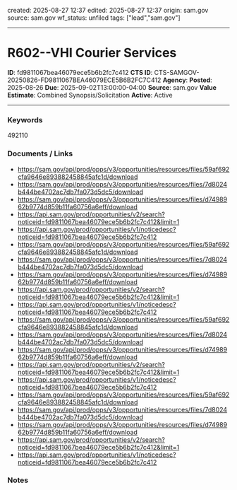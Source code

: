 created: 2025-08-27 12:37
edited: 2025-08-27 12:37
origin: sam.gov
source: sam.gov
wf_status: unfiled
tags: ["lead","sam.gov"]

---

# R602--VHI Courier Services

**ID**: fd9811067bea46079ece5b6b2fc7c412
**CTS ID**: CTS-SAMGOV-20250826-FD9811067BEA46079ECE5B6B2FC7C412
**Agency**: 
**Posted**: 2025-08-26
**Due**: 2025-09-02T13:00:00-04:00
**Source**: sam.gov
**Value Estimate**: Combined Synopsis/Solicitation
**Active**: Active

---

### Keywords
492110

### Documents / Links
- <https://sam.gov/api/prod/opps/v3/opportunities/resources/files/59af692cfa9646e893882458845afc1d/download>
- <https://sam.gov/api/prod/opps/v3/opportunities/resources/files/7d8024b444be4702ac7db7fa073d5dc5/download>
- <https://sam.gov/api/prod/opps/v3/opportunities/resources/files/d7498962b9774d859b11fa60756a6eff/download>
- <https://api.sam.gov/prod/opportunities/v2/search?noticeid=fd9811067bea46079ece5b6b2fc7c412&limit=1>
- <https://api.sam.gov/prod/opportunities/v1/noticedesc?noticeid=fd9811067bea46079ece5b6b2fc7c412>
- <https://sam.gov/api/prod/opps/v3/opportunities/resources/files/59af692cfa9646e893882458845afc1d/download>
- <https://sam.gov/api/prod/opps/v3/opportunities/resources/files/7d8024b444be4702ac7db7fa073d5dc5/download>
- <https://sam.gov/api/prod/opps/v3/opportunities/resources/files/d7498962b9774d859b11fa60756a6eff/download>
- <https://api.sam.gov/prod/opportunities/v2/search?noticeid=fd9811067bea46079ece5b6b2fc7c412&limit=1>
- <https://api.sam.gov/prod/opportunities/v1/noticedesc?noticeid=fd9811067bea46079ece5b6b2fc7c412>
- <https://sam.gov/api/prod/opps/v3/opportunities/resources/files/59af692cfa9646e893882458845afc1d/download>
- <https://sam.gov/api/prod/opps/v3/opportunities/resources/files/7d8024b444be4702ac7db7fa073d5dc5/download>
- <https://sam.gov/api/prod/opps/v3/opportunities/resources/files/d7498962b9774d859b11fa60756a6eff/download>
- <https://api.sam.gov/prod/opportunities/v2/search?noticeid=fd9811067bea46079ece5b6b2fc7c412&limit=1>
- <https://api.sam.gov/prod/opportunities/v1/noticedesc?noticeid=fd9811067bea46079ece5b6b2fc7c412>
- <https://sam.gov/api/prod/opps/v3/opportunities/resources/files/59af692cfa9646e893882458845afc1d/download>
- <https://sam.gov/api/prod/opps/v3/opportunities/resources/files/7d8024b444be4702ac7db7fa073d5dc5/download>
- <https://sam.gov/api/prod/opps/v3/opportunities/resources/files/d7498962b9774d859b11fa60756a6eff/download>
- <https://api.sam.gov/prod/opportunities/v2/search?noticeid=fd9811067bea46079ece5b6b2fc7c412&limit=1>
- <https://api.sam.gov/prod/opportunities/v1/noticedesc?noticeid=fd9811067bea46079ece5b6b2fc7c412>

### Notes

